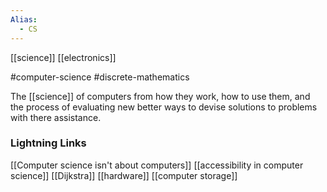 ```yaml
---
Alias:
  - CS
---
```

[[science]]
[[electronics]]

#computer-science #discrete-mathematics

The [[science]] of computers from how they work, how to use them, and the process of evaluating new better ways to devise solutions to problems with there assistance.
### Lightning Links
[[Computer science isn't about computers]]     [[accessibility in computer science]]     [[Dijkstra]]     [[hardware]]     [[computer storage]]